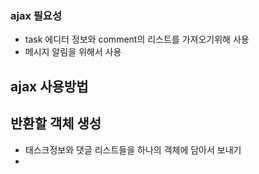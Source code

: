 ### ajax 필요성
- task 에디터 정보와 comment의 리스트를 가져오기위해 사용
- 메시지 알림을 위해서 사용

## ajax 사용방법




## 반환할 객체 생성
- 태스크정보와 댓글 리스트들을 하나의 객체에 담아서 보내기
- 